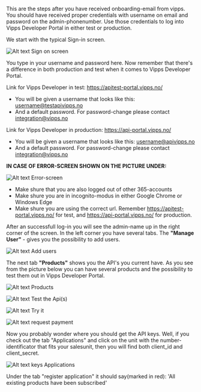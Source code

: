 This are the steps after you have received onboarding-email from vipps. You should have received proper credentials with username on email and password on the admin-phonenumber. Use those credentials to log into Vipps Developer Portal in either test or production.

We start with the typical Sign-in screen.

![Alt text](relative/path/to/img.jpg?raw=true "Title") Sign on screen

You type in your username and password here.
Now remember that there's a difference in both production and test when it comes to Vipps Developer Portal.

Link for Vipps Developer in test: https://apitest-portal.vipps.no/
- You will be given a username that looks like this: username@testapivipps.no
- And a default password. For password-change please contact integration@vipps.no

Link for Vipps Developer in production: https://api-portal.vipps.no/
- You will be given a username that looks like this:
username@apivipps.no
- And a default password. For password-change please contact integration@vipps.no

**IN CASE OF ERROR-SCREEN SHOWN ON THE PICTURE UNDER:**

![Alt text](relative/path/to/img.jpg?raw=true "Title") Error-screen

- Make shure that you are also logged out of other 365-accounts
- Make shure you are in incognito-modus in either Google Chrome or Windows Edge
- Make shure you are using the correct url. Remember https://apitest-portal.vipps.no/ for test, and https://api-portal.vipps.no/ for production.

After an successfull log-in you will see the admin-name up in the right corner of the screen. In the left corner you have several tabs.
The **"Manage User"** - gives you the possibility to add users.

![Alt text](relative/path/to/img.jpg?raw=true "Title") Add users

The next tab **"Products"** shows you the API's you current have. As you see from the picture below you can have several products and the possibility to test them out in Vipps Developer Portal.

![Alt text](relative/path/to/img.jpg?raw=true "Title") Products

![Alt text](relative/path/to/img.jpg?raw=true "Title") Test the Api(s)

![Alt text](relative/path/to/img.jpg?raw=true "Title") Try it

![Alt text](relative/path/to/img.jpg?raw=true "Title") request payment

Now you probably wonder where you should get the API keys. Well, if you check out the tab "Applications" and click on the unit with the number-identificator that fits your salesunit, then you will find both client_id and client_secret.

![Alt text](relative/path/to/img.jpg?raw=true "Title") keys Applications

Under the tab "register application" it should say(marked in red):
'All existing products have been subscribed'
